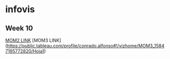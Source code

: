 # infovis
## Week 10
[MOM2 LINK](https://public.tableau.com/profile/conrado.alfonso#!/vizhome/MOM2_15842001684770/Hoja1)
[MOM3 LINK] (https://public.tableau.com/profile/conrado.alfonso#!/vizhome/MOM3_15847195772820/Hoja1)

